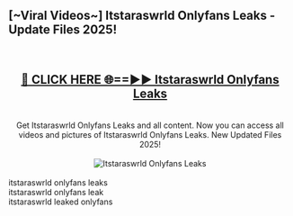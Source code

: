 <h2>[~Viral Videos~] Itstaraswrld Onlyfans Leaks - Update Files 2025!</h2>
<br>
<div align="center">
<h2><a href="https://betterlinks.top/A2PfLJ" rel="nofollow">🔴 CLICK HERE 🌐==►► Itstaraswrld Onlyfans Leaks</a></h2>
<br>
Get Itstaraswrld Onlyfans Leaks and all content. Now you can access all videos and pictures of Itstaraswrld Onlyfans Leaks. New Updated Files 2025!
<br>
<br>
<a href="https://betterlinks.top/A2PfLJ" rel="nofollow" data-target="animated-image.originalLink"><img src="https://i.ibb.co.com/WyWwxjT/player-gif2.gif" alt="Itstaraswrld Onlyfans Leaks" style="max-width: 100%; display: inline-block;" data-target="animated-image.originalImage"></a>
</div>
<br>
itstaraswrld onlyfans leaks<br>
itstaraswrld onlyfans leak<br>
itstaraswrld leaked onlyfans